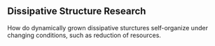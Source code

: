 ## Dissipative Structure Research

How do dynamically grown dissipative sturctures self-organize under changing conditions, such as reduction of resources. 
